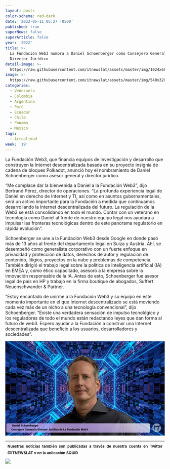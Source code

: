 ```yaml
---
layout: posts
color-schema: red-dark
date: '2022-05-11 05:27 -0500'
published: true
superNews: false
superArticle: false
year: '2022'
title: >-
  La Fundación Web3 nombra a Daniel Schoenberger como Consejero General y
  Director Jurídico
detail-image: >-
  https://raw.githubusercontent.com/itnewslat/assets/master/img/1024x680/Daniel-Schoenberger-g.jpg
image: >-
  https://raw.githubusercontent.com/itnewslat/assets/master/img/540x320/Daniel-Schoenberger-p.jpg
categories:
  - Venezuela
  - Colombia
  - Argentina
  - Perú
  - Ecuador
  - Chile
  - Panama
  - Mexico
tags:
  - Actualidad
week: '19'
---
```

La Fundación Web3, que financia equipos de investigación y desarrollo que construyen la Internet descentralizada basada en su proyecto insignia de cadena de bloques Polkadot, anunció hoy el nombramiento de Daniel Schoenberger como asesor general y director jurídico. 
 
“Me complace dar la bienvenida a Daniel a la Fundación Web3”, dijo Bertrand Pérez, director de operaciones. “La profunda experiencia legal de Daniel en derecho de Internet y TI, así como en asuntos gubernamentales, será un activo importante para la Fundación a medida que continuamos desarrollando la Internet descentralizada del futuro. La regulación de la Web3 se está consolidando en todo el mundo. Contar con un veterano en tecnología como Daniel al frente de nuestro equipo legal nos ayudará a impulsar las fronteras tecnológicas dentro de este panorama regulatorio en rápida evolución”.
 
Schoenberger se une a la Fundación Web3 desde Google en donde pasó más de 13 años al frente del departamento legal en Suiza y Austria. Ahí, se desempeñó como generalista corporativo con un fuerte enfoque en privacidad y protección de datos, derechos de autor y regulación de contenido, litigios, proyectos en la nube y problemas de competencia. También dirigió el trabajo legal sobre la política de inteligencia artificial (IA) en EMEA y, como ético capacitado, asesoró a la empresa sobre la innovación responsable de la IA. Antes de esto, Schoenberger fue asesor legal de país en HP y trabajó en la firma boutique de abogados, Suffert Neuenschwander & Partner.
 
“Estoy encantado de unirme a la Fundación Web3 y su equipo en este momento importante en el que Internet descentralizado se está moviendo cada vez más de un nicho a una tecnología convencional”, dijo Schoenberger. “Existe una verdadera sensación de impulso tecnológico y los reguladores de todo el mundo están redactando leyes que dan forma al futuro de web3. Espero ayudar a la Fundación a construir una Internet descentralizada que beneficie a los usuarios, desarrolladores y sociedades”.

![](https://raw.githubusercontent.com/itnewslat/assets/master/img/540x320/Daniel-Schoenberger-p.jpg)

<table style="height: 42px;" width="569">
<tbody>
<tr>
<td style="text-align: justify;"><sub><strong>Nuestras noticias también son publicadas a través de nuestra cuenta en Twitter <a href="https://twitter.com/itnewslat?lang=es">@ITNEWSLAT</a> y en la aplicación <a href="https://squidapp.co/en/">SQUID</a></strong></sub></td>
</tr>
</tbody>
</table>

<img src="https://tracker.metricool.com/c3po.jpg?hash=56f88a41e39ab42c063cc51676587a04"/>